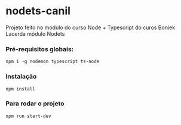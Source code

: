 # nodets-canil
Projeto feito no módulo do curso Node + Typescript do curos Boniek Lacerda módulo Nodets

### Pré-requisitos globais:
`npm i -g nodemon typescript ts-node`

### Instalação
`npm install`

### Para rodar o projeto
`npm run start-dev`